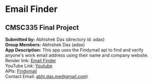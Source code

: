 # Email Finder
## CMSC335 Final Project 

**Submitted by:** Abhishek Das (directory id: adas)\
**Group Members:** Abhishek Das (adas)\
**App Description:** This app uses the Findymail api to find and verify anyone's work email address using their name and company website.\
Render link: [Email Finder](https://email-finder-atlm.onrender.com)\
YouTube Link: [Youtube](https://youtu.be/4axl7e_tdFM)\
APIs: [Findymail](https://app.findymail.com/docs/)\
Contact Email:  abhi.das.me@gmail.com\
